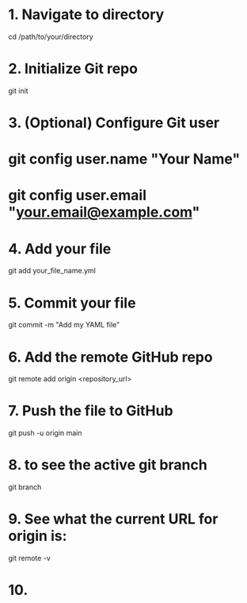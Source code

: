 # 1. Navigate to directory
cd /path/to/your/directory

# 2. Initialize Git repo
git init

# 3. (Optional) Configure Git user
# git config user.name "Your Name"
# git config user.email "your.email@example.com"

# 4. Add your file
git add your_file_name.yml

# 5. Commit your file
git commit -m "Add my YAML file"

# 6. Add the remote GitHub repo
git remote add origin <repository_url>

# 7. Push the file to GitHub
git push -u origin main

# 8. to see the active git branch
git branch

# 9. See what the current URL for origin is:
git remote -v

# 10. 
